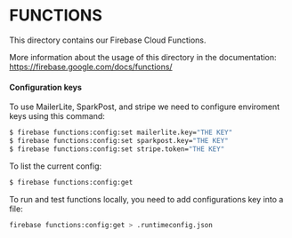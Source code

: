# FUNCTIONS

This directory contains our Firebase Cloud Functions.

More information about the usage of this directory in the documentation:
https://firebase.google.com/docs/functions/

#### Configuration keys

To use MailerLite, SparkPost, and stripe we need to configure enviroment keys using this command:

``` bash
$ firebase functions:config:set mailerlite.key="THE KEY"
$ firebase functions:config:set sparkpost.key="THE KEY"
$ firebase functions:config:set stripe.token="THE KEY"
```
To list the current config:

``` bash
$ firebase functions:config:get
```

To run and test functions locally, you need to add configurations key into a file:
``` bash
firebase functions:config:get > .runtimeconfig.json
```